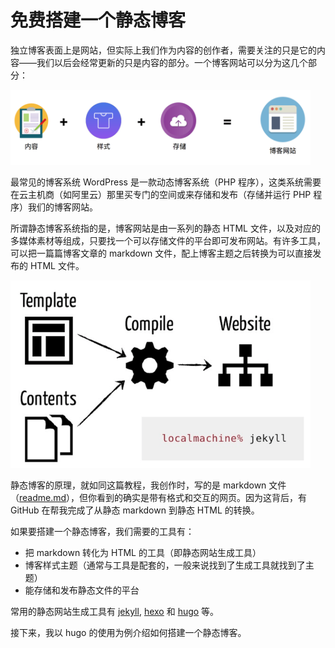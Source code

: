 
免费搭建一个静态博客
========



独立博客表面上是网站，但实际上我们作为内容的创作者，需要关注的只是它的内容——我们以后会经常更新的只是内容的部分。一个博客网站可以分为这几个部分：

<img src="https://raw.githubusercontent.com/jijiechen/static-blog-manual/master/assets/blog-site.png" width="480" height="120" />


最常见的博客系统 WordPress 是一款动态博客系统（PHP 程序），这类系统需要在云主机商（如阿里云）那里买专门的空间或来存储和发布（存储并运行 PHP 程序）我们的博客网站。

所谓静态博客系统指的是，博客网站是由一系列的静态 HTML 文件，以及对应的多媒体素材等组成，只要找一个可以存储文件的平台即可发布网站。有许多工具，可以把一篇篇博客文章的 markdown 文件，配上博客主题之后转换为可以直接发布的 HTML 文件。

<img src="https://raw.githubusercontent.com/jijiechen/static-blog-manual/master/assets/templating.png" width="480" height="300" />

静态博客的原理，就如同这篇教程，我创作时，写的是 markdown 文件（[readme.md](https://raw.githubusercontent.com/jijiechen/static-blog-manual/master/manual.md)），但你看到的确实是带有格式和交互的网页。因为这背后，有 GitHub 在帮我完成了从静态 markdown 到静态 HTML 的转换。

如果要搭建一个静态博客，我们需要的工具有：

* 把 markdown 转化为 HTML 的工具（即静态网站生成工具）
* 博客样式主题（通常与工具是配套的，一般来说找到了生成工具就找到了主题）
* 能存储和发布静态文件的平台

常用的静态网站生成工具有 [jekyll](https://jekyllrb.com/), [hexo](https://hexo.io/) 和 [hugo](https://gohugo.io/) 等。

接下来，我以 hugo 的使用为例介绍如何搭建一个静态博客。


